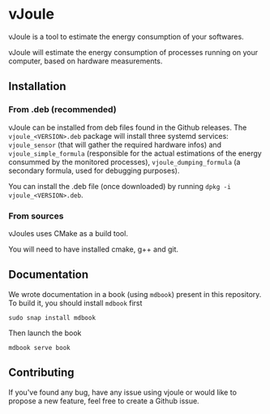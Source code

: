 # vJoule

vJoule is a tool to estimate the energy consumption of your softwares.

vJoule will estimate the energy consumption of processes running on your computer, based on hardware measurements.

## Installation
### From .deb (recommended)
vJoule can be installed from deb files found in the Github releases. The `vjoule_<VERSION>.deb` package will install three systemd services: `vjoule_sensor` (that will gather the required hardware infos) and `vjoule_simple_formula` (responsible for the actual estimations of the energy consummed by the monitored processes), `vjoule_dumping_formula` (a secondary formula, used for debugging purposes).

You can install the .deb file (once downloaded) by running `dpkg -i vjoule_<VERSION>.deb`.

### From sources
vJoules uses CMake as a build tool.

You will need to have installed cmake, g++ and git.

## Documentation
We wrote documentation in a book (using `mdbook`) present in this repository. To build it, you should install `mdbook` first
```
sudo snap install mdbook
```

Then launch the book
```
mdbook serve book
```

## Contributing
If you've found any bug, have any issue using vjoule or would like to propose a new feature, feel free to create a Github issue. 